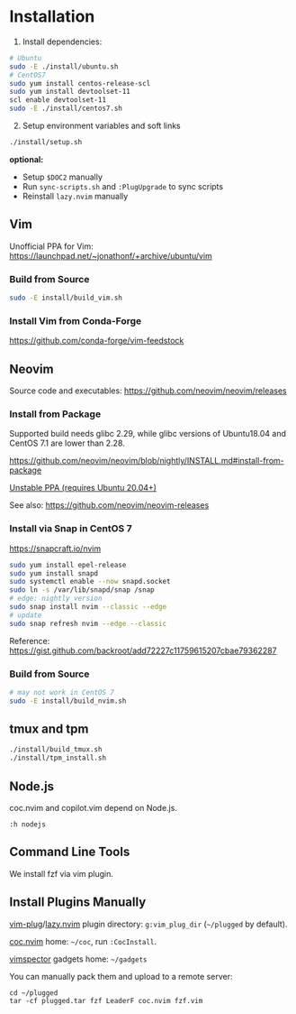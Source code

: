 # Installation

1. Install dependencies:
```bash
# Ubuntu
sudo -E ./install/ubuntu.sh
# CentOS7
sudo yum install centos-release-scl
sudo yum install devtoolset-11
scl enable devtoolset-11
sudo -E ./install/centos7.sh
```

2. Setup environment variables and soft links
```bash
./install/setup.sh
```

**optional:**

- Setup `$DOC2` manually
- Run `sync-scripts.sh` and `:PlugUpgrade` to sync scripts
- Reinstall `lazy.nvim` manually

## Vim

Unofficial PPA for Vim: https://launchpad.net/~jonathonf/+archive/ubuntu/vim

### Build from Source

```bash
sudo -E install/build_vim.sh
```

### Install Vim from Conda-Forge

https://github.com/conda-forge/vim-feedstock

## Neovim

Source code and executables: https://github.com/neovim/neovim/releases

### Install from Package

Supported build needs glibc 2.29, while glibc versions of Ubuntu18.04 and CentOS 7.1 are lower than 2.28.

https://github.com/neovim/neovim/blob/nightly/INSTALL.md#install-from-package

[Unstable PPA (requires Ubuntu 20.04+)](https://launchpad.net/~neovim-ppa/+archive/ubuntu/unstable)

See also: https://github.com/neovim/neovim-releases

### Install via Snap in CentOS 7

https://snapcraft.io/nvim

```bash
sudo yum install epel-release
sudo yum install snapd
sudo systemctl enable --now snapd.socket
sudo ln -s /var/lib/snapd/snap /snap
# edge: nightly version
sudo snap install nvim --classic --edge
# update
sudo snap refresh nvim --edge --classic
```

Reference: https://gist.github.com/backroot/add72227c11759615207cbae79362287

### Build from Source

```bash
# may not work in CentOS 7
sudo -E install/build_nvim.sh
```

## tmux and tpm

```bash
./install/build_tmux.sh
./install/tpm_install.sh
```

## Node.js

coc.nvim and copilot.vim depend on Node.js.

`:h nodejs`

## Command Line Tools

We install fzf via vim plugin.

## Install Plugins Manually

[vim-plug](https://github.com/junegunn/vim-plug)/[lazy.nvim](https://github.com/folke/lazy.nvim) plugin directory:
`g:vim_plug_dir` (`~/plugged` by default).

[coc.nvim](https://github.com/neoclide/coc.nvim) home: `~/coc`, run `:CocInstall`.

[vimspector](https://github.com/puremourning/vimspector) gadgets home: `~/gadgets`

You can manually pack them and upload to a remote server:
```
cd ~/plugged
tar -cf plugged.tar fzf LeaderF coc.nvim fzf.vim
```
